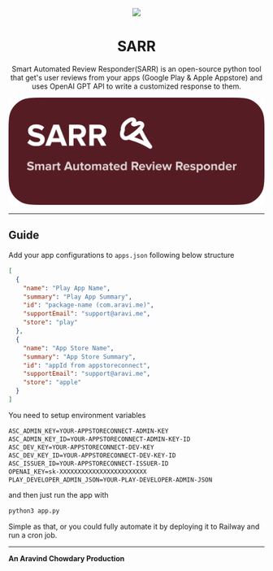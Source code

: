 <a name="readme-top"></a>

<div align="center">
<img height="120" src="https://registry.npmmirror.com/@lobehub/assets-emoji-anim/1.0.0/files/assets/robot.webp">

# SARR
Smart Automated Review Responder(SARR) is an open-source python tool that get's user reviews from your apps (Google Play & Apple Appstore) and uses OpenAI GPT API to write a customized response to them. 

![LOGO](/images/image.png)

</div>

---

## Guide

Add your app configurations to `apps.json` following below structure

```json
[
  {
    "name": "Play App Name",
    "summary": "Play App Summary",
    "id": "package-name (com.aravi.me)",
    "supportEmail": "support@aravi.me",
    "store": "play"
  },
  {
    "name": "App Store Name",
    "summary": "App Store Summary",
    "id": "appId from appstoreconnect",
    "supportEmail": "support@aravi.me",
    "store": "apple"
  }
]
```

You need to setup environment variables 

```env
ASC_ADMIN_KEY=YOUR-APPSTORECONNECT-ADMIN-KEY
ASC_ADMIN_KEY_ID=YOUR-APPSTORECONNECT-ADMIN-KEY-ID
ASC_DEV_KEY=YOUR-APPSTORECONNECT-DEV-KEY
ASC_DEV_KEY_ID=YOUR-APPSTORECONNECT-DEV-KEY-ID
ASC_ISSUER_ID=YOUR-APPSTORECONNECT-ISSUER-ID
OPENAI_KEY=sk-XXXXXXXXXXXXXXXXXXXXXXXX
PLAY_DEVELOPER_ADMIN_JSON=YOUR-PLAY-DEVELOPER-ADMIN-JSON
```

and then just run the app with 

```bash
python3 app.py
```

Simple as that, or you could fully automate it by deploying it to Railway and run a cron job.


---
**An Aravind Chowdary Production**


